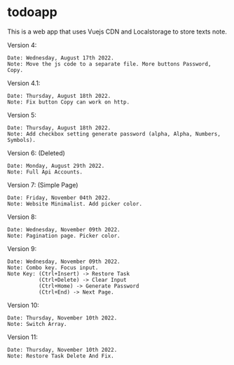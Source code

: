 # todoapp
This is a web app that uses Vuejs CDN and Localstorage to store texts note.

Version 4:

    Date: Wednesday, August 17th 2022.
    Note: Move the js code to a separate file. More buttons Password, Copy.

Version 4.1:
    
    Date: Thursday, August 18th 2022.
    Note: Fix button Copy can work on http. 

Version 5:

    Date: Thursday, August 18th 2022.
    Note: Add checkbox setting generate password (alpha, Alpha, Numbers, Symbols).

Version 6: (Deleted)

    Date: Monday, August 29th 2022.
    Note: Full Api Accounts. 
    
Version 7: (Simple Page)

    Date: Friday, November 04th 2022.
    Note: Website Minimalist. Add picker color. 

Version 8: 

    Date: Wednesday, November 09th 2022.
    Note: Pagination page. Picker color.

Version 9:

    Date: Wednesday, November 09th 2022.
    Note: Combo key. Focus input.
    Note Key: (Ctrl+Insert) -> Restore Task
              (Ctrl+Delete) -> Clear Input
              (Ctrl+Home) -> Generate Password
              (Ctrl+End) -> Next Page.

Version 10: 

    Date: Thursday, November 10th 2022.
    Note: Switch Array.

Version 11:

    Date: Thursday, November 10th 2022.
    Note: Restore Task Delete And Fix.